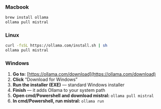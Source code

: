 
### Macbook

```bash
brew install ollama
ollama pull mistral
```

### Linux

```bash
curl -fsSL https://ollama.com/install.sh | sh
ollama pull mistral
```

### Windows

1. **Go to:** [https://ollama.com/download](https://ollama.com/download)
1. **Click** “Download for Windows”
1. **Run the installer (EXE)** — standard Windows installer
1. **Finish** — it adds Ollama to your system path
1. **Open cmd/Powershell and download mistral:** `ollama pull mistral`
1. **In cmd/Powershell, run mistral:** `ollama run`
